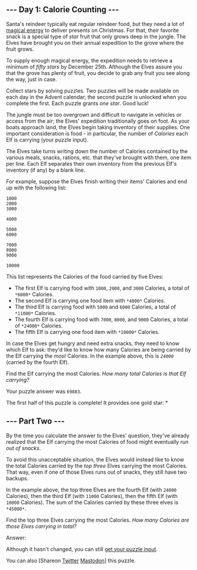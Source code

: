 \--- Day 1: Calorie Counting ---
----------

Santa's reindeer typically eat regular reindeer food, but they need a lot of [magical energy](/2018/day/25) to deliver presents on Christmas. For that, their favorite snack is a special type of *star* fruit that only grows deep in the jungle. The Elves have brought you on their annual expedition to the grove where the fruit grows.

To supply enough magical energy, the expedition needs to retrieve a minimum of *fifty stars* by December 25th. Although the Elves assure you that the grove has plenty of fruit, you decide to grab any fruit you see along the way, just in case.

Collect stars by solving puzzles. Two puzzles will be made available on each day in the Advent calendar; the second puzzle is unlocked when you complete the first. Each puzzle grants *one star*. Good luck!

The jungle must be too overgrown and difficult to navigate in vehicles or access from the air; the Elves' expedition traditionally goes on foot. As your boats approach land, the Elves begin taking inventory of their supplies. One important consideration is food - in particular, the number of *Calories* each Elf is carrying (your puzzle input).

The Elves take turns writing down the number of Calories contained by the various meals, snacks, rations, etc. that they've brought with them, one item per line. Each Elf separates their own inventory from the previous Elf's inventory (if any) by a blank line.

For example, suppose the Elves finish writing their items' Calories and end up with the following list:

```
1000
2000
3000

4000

5000
6000

7000
8000
9000

10000

```

This list represents the Calories of the food carried by five Elves:

* The first Elf is carrying food with `1000`, `2000`, and `3000` Calories, a total of `*6000*` Calories.
* The second Elf is carrying one food item with `*4000*` Calories.
* The third Elf is carrying food with `5000` and `6000` Calories, a total of `*11000*` Calories.
* The fourth Elf is carrying food with `7000`, `8000`, and `9000` Calories, a total of `*24000*` Calories.
* The fifth Elf is carrying one food item with `*10000*` Calories.

In case the Elves get hungry and need extra snacks, they need to know which Elf to ask: they'd like to know how many Calories are being carried by the Elf carrying the *most* Calories. In the example above, this is *`24000`* (carried by the fourth Elf).

Find the Elf carrying the most Calories. *How many total Calories is that Elf carrying?*

Your puzzle answer was `69883`.

The first half of this puzzle is complete! It provides one gold star: \*

\--- Part Two ---
----------

By the time you calculate the answer to the Elves' question, they've already realized that the Elf carrying the most Calories of food might eventually *run out of snacks*.

To avoid this unacceptable situation, the Elves would instead like to know the total Calories carried by the *top three* Elves carrying the most Calories. That way, even if one of those Elves runs out of snacks, they still have two backups.

In the example above, the top three Elves are the fourth Elf (with `24000` Calories), then the third Elf (with `11000` Calories), then the fifth Elf (with `10000` Calories). The sum of the Calories carried by these three elves is `*45000*`.

Find the top three Elves carrying the most Calories. *How many Calories are those Elves carrying in total?*

Answer:

Although it hasn't changed, you can still [get your puzzle input](1/input).

You can also [Shareon [Twitter](https://twitter.com/intent/tweet?text=I%27ve+completed+Part+One+of+%22Calorie+Counting%22+%2D+Day+1+%2D+Advent+of+Code+2022&url=https%3A%2F%2Fadventofcode%2Ecom%2F2022%2Fday%2F1&related=ericwastl&hashtags=AdventOfCode) [Mastodon](javascript:void(0);)] this puzzle.